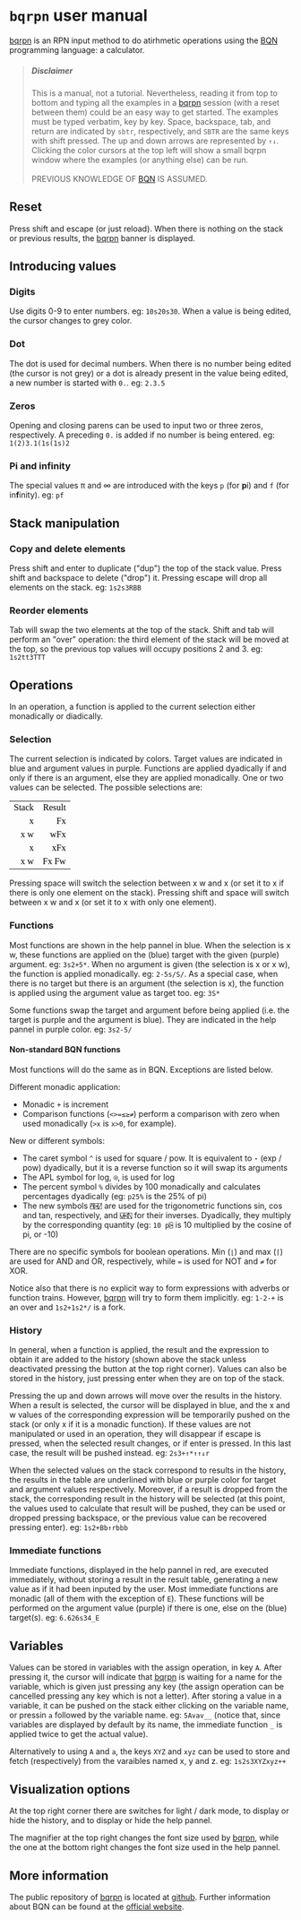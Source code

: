 # `bqrpn` user manual

[bqrpn](https://yiyus.info/bqrpn/) is an RPN input method to do atirhmetic operations using the [BQN](https://mlochbaum.github.io/BQN/) programming language: a calculator.

> ##### Disclaimer
>
> This is a manual, not a tutorial. Nevertheless, reading it from top to bottom and typing all the examples in a [bqrpn](https://yiyus.info/bqrpn/) session (with a reset between them) could be an easy way to get started. The examples must be typed verbatim, key by key. Space, backspace, tab, and return are indicated by `sbtr`, respectively, and `SBTR` are the same keys with shift pressed. The up and down arrows are represented by `↑↓`. Clicking the color cursors at the top left will show a small bqrpn window where the examples (or anything else) can be run.
><br><br>
>PREVIOUS KNOWLEDGE OF [BQN](https://mlochbaum.github.io/BQN/) IS ASSUMED.

## Reset

Press shift and escape (or just reload). When there is nothing on the stack or previous results, the [bqrpn](https://yiyus.info/bqrpn/) banner is displayed.

## Introducing values

### Digits

Use digits 0-9 to enter numbers. eg: `10s20s30`. When a value is being edited, the cursor changes to grey color.

### Dot

The dot is used for decimal numbers. When there is no number being edited (the cursor is not grey) or a dot is already present in the value being edited, a new number is started with `0.`. eg: `2.3.5`

### Zeros

Opening and closing parens can be used to input two or three zeros, respectively. A preceding `0.` is added if no number is being entered. eg: `1(2)3.1(1s(1s)2`

### Pi and infinity

The special values π and ∞ are introduced with the keys `p` (for **p**i) and `f` (for in**f**inity). eg: `pf`

## Stack manipulation

### Copy and delete elements

Press shift and enter to duplicate ("dup") the top of the stack value. Press shift and backspace to delete ("drop") it. Pressing escape will drop all elements on the stack. eg: `1s2s3RBB`

### Reorder elements

Tab will swap the two elements at the top of the stack. Shift and tab will perform an "over" operation: the third element of the stack will be moved at the top, so the previous top values will occupy positions 2 and 3. eg: `1s2tt3TTT`

## Operations

In an operation, a function is applied to the current selection either monadically or diadically.

### Selection

The current selection is indicated by colors. Target values are indicated in blue and argument values in purple. Functions are applied dyadically if and only if there is an argument, else they are applied monadically. One or two values can be selected. The possible selections are:

<code><table id="stack" style="text-align: right; font-family: 'BQN386'; color: black;">
	<tr><td>Stack</td><td>Result</td></tr>
	<tr><td><span class="x">x</span></td><td>Fx</td></tr>
	<tr><td><span class="x">x</span> <span class="w">w</span></td><td>wFx</td></tr>
	<tr><td><span class="w">x</span></td><td>xFx</td></tr>
	<tr><td><span class="x">x</span> <span class="x">w</span></td><td>Fx Fw</td></tr>
</table></code>

Pressing space will switch the selection between <span class="x">x</span> <span class="w">w</span> and <span class="x">x</span> (or set it to <span class="x">x</span> if there is only one element on the stack). Pressing shift and space will switch between <span class="x">x</span> <span class="x">w</span> and <span class="w">x</span> (or set it to <span class="w">x</span> with only one element).

### Functions

Most functions are shown in the help pannel in blue. When the selection is <span class="x">x</span> <span class="w">w</span>, these functions are applied on the (blue) target with the given (purple) argument. eg: `3s2+5*`. When no argument is given (the selection is <span class="x">x</span> or <span class="x">x</span> <span class="x">w</span>), the function is applied monadically. eg: `2-5s/S/`. As a special case, when there is no target but there is an argument (the selection is <span class="w">x</span>), the function is applied using the argument value as target too. eg: `3S*`

Some functions swap the target and argument before being applied (i.e. the target is purple and the argument is blue). They are indicated in the help pannel in purple color. eg: `3s2-5/`

#### Non-standard BQN functions

Most functions will do the same as in BQN. Exceptions are listed below.

Different monadic application:

- Monadic `+` is increment
- Comparison functions (`<>=≤≥≠`) perform a comparison with zero when used monadically (`>x` is `x>0`, for example).

New or different symbols:

- The caret symbol `^` is used for square / pow. It is equivalent to `⋆` (exp / pow) dyadically, but it is a reverse function so it will swap its arguments
- The APL symbol for log, `⍟`, is used for log
- The percent symbol `%` divides by 100 monadically and calculates percentages dyadically (eg: `p25%` is the 25% of pi)
- The new symbols `⍓⍄⍁` are used for the trigonometric functions sin, cos and tan, respectively, and `⍌⍃⍂` for their inverses. Dyadically, they multiply by the corresponding quantity (eg: `10 p⍄` is 10 multiplied by the cosine of pi, or -10)

There are no specific symbols for boolean operations. Min (`⌊`) and max (`⌈`) are used for AND and OR, respectively, while `=` is used for NOT and `≠` for XOR.

Notice also that there is no explicit way to form expressions with adverbs or function trains. However, [bqrpn](https://yiyus.info/bqrpn/) will try to form them implicitly. eg: `1-2-+` is an over and `1s2+1s2*/` is a fork.

### History

In general, when a function is applied, the result and the expression to obtain it are added to the history (shown above the stack unless deactivated pressing the button at the top right corner). Values can also be stored in the history, just pressing enter when they are on top of the stack.

Pressing the up and down arrows will move over the results in the history. When a result is selected, the cursor will be displayed in blue, and the x and w values of the corresponding expression will be temporarily pushed on the stack (or only x if it is a monadic function). If these values are not manipulated or used in an operation, they will disappear if escape is pressed, when the selected result changes, or if enter is pressed. In this last case, the result will be pushed instead. eg: `2s3+↑*↑↑↓r`

When the selected values on the stack correspond to results in the history, the results in the table are underlined with blue or purple color for target and argument values respectively. Moreover, if a result is dropped from the stack, the corresponding result in the history will be selected (at this point, the values used to calculate that result will be pushed, they can be used or dropped pressing backspace, or the previous value can be recovered pressing enter). eg: `1s2+Bb↑rbbb`

### Immediate functions

Immediate functions, displayed in the help pannel in red, are executed immediately, without storing a result in the result table, generating a new value as if it had been inputed by the user. Most immediate functions are monadic (all of them with the exception of `E`). These functions will be performed on the argument value (purple) if there is one, else on the (blue) target(s). eg: `6.626s34_E`

## Variables

Values can be stored in variables with the assign operation, in key `A`. After pressing it, the cursor will indicate that [bqrpn](https://yiyus.info/bqrpn/) is waiting for a name for the variable, which is given just pressing any key (the assign operation can be cancelled pressing any key which is not a letter). After storing a value in a variable, it can be pushed on the stack either clicking on the variable name, or pressin `a` followed by the variable name. eg: `5Avav__` (notice that, since variables are displayed by default by its name, the immediate function `_` is applied twice to get the actual value).

Alternatively to using `A` and `a`, the keys `XYZ` and `xyz` can be used to store and fetch (respectively) from the varaibles named x, y and z. eg: `1s2s3XYZxyz++`

## Visualization options

At the top right corner there are switches for light / dark mode, to display or hide the history, and to display or hide the help pannel.

The magnifier at the top right changes the font size used by [bqrpn](https://yiyus.info/bqrpn/), while the one at the bottom right changes the font size used in the help pannel.

## More information

The public repository of [bqrpn](https://yiyus.info/bqrpn/) is located at [github](https://github.com/yiyus/bqrpn/). Further information about BQN can be found at the [official website](https://mlochbaum.github.io/BQN/).
